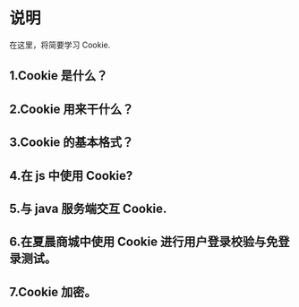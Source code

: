 <!--
 * @Description:
 * @Author: ZeroTower
 * @Github: https://github.com/zerotower69
 * @Date: 2020-10-22 23:20:15
 * @LastEditors: ZeroTower
 * @LastEditTime: 2020-10-22 23:23:47
-->

# 说明

在这里，将简要学习 Cookie.

## 1.Cookie 是什么？

## 2.Cookie 用来干什么？

## 3.Cookie 的基本格式？

## 4.在 js 中使用 Cookie?

## 5.与 java 服务端交互 Cookie.

## 6.在夏晨商城中使用 Cookie 进行用户登录校验与免登录测试。

## 7.Cookie 加密。
